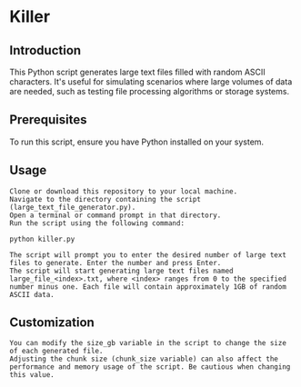 # Killer
## Introduction

This Python script generates large text files filled with random ASCII characters. It's useful for simulating scenarios where large volumes of data are needed, such as testing file processing algorithms or storage systems.
## Prerequisites

To run this script, ensure you have Python installed on your system.
## Usage

    Clone or download this repository to your local machine.
    Navigate to the directory containing the script (large_text_file_generator.py).
    Open a terminal or command prompt in that directory.
    Run the script using the following command:

    python killer.py

    The script will prompt you to enter the desired number of large text files to generate. Enter the number and press Enter.
    The script will start generating large text files named large_file_<index>.txt, where <index> ranges from 0 to the specified number minus one. Each file will contain approximately 1GB of random ASCII data.

## Customization

    You can modify the size_gb variable in the script to change the size of each generated file.
    Adjusting the chunk size (chunk_size variable) can also affect the performance and memory usage of the script. Be cautious when changing this value.
